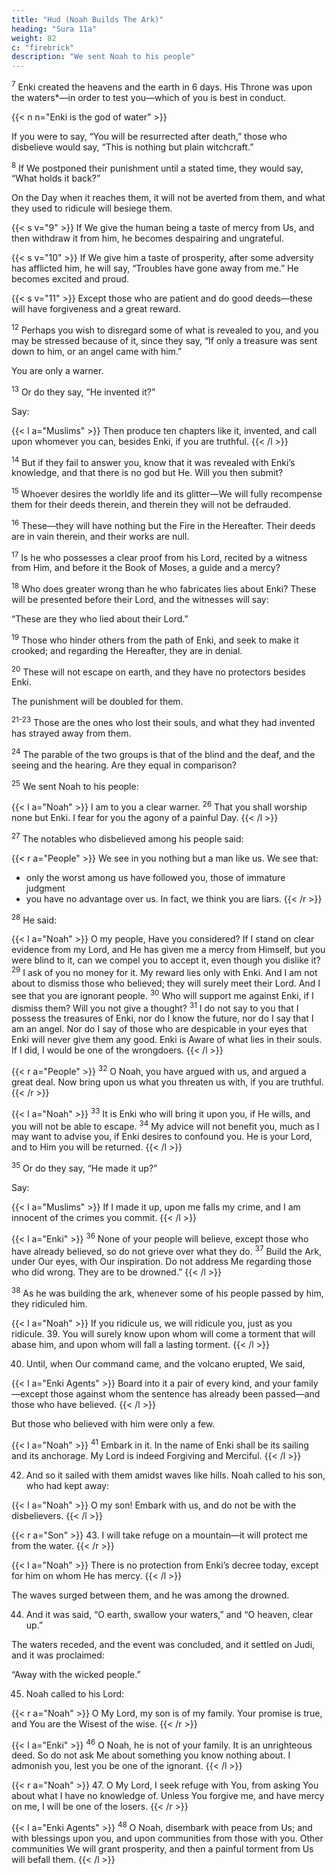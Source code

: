 ```yaml
---
title: "Hud (Noah Builds The Ark)"
heading: "Sura 11a"
weight: 82
c: "firebrick"
description: "We sent Noah to his people"
---
```



<!-- Alif, Lam, Ra. A Scripture whose Verses
were perfected, then elaborated, from One
who is Wise and Informed. -->

<!-- <sup>2</sup> Worship only Enki. “I am a warner to you from Him, and a bearer of good news.”

<sup>3</sup> “And ask your Lord for forgiveness, and repent to Him. He will provide you with good sustenance until a stated term, and will bestow His grace on every possessor of virtue.

But if you turn away, then I fear for you the punishment of a grievous Day.

<sup>4</sup> “To Enki is your return, and He is Capable of all things.”

<sup>5</sup> They wrap their chests to hide from Him.

But even as they cover themselves with their clothes, He knows what they conceal and what they reveal. He knows what lies within the hearts.

<sup>6</sup> There is no moving creature on earth but its sustenance depends on Enki. 

He knows where it lives and where it rests. Everything is in a Clear Book. -->

<sup>7</sup> Enki created the heavens and the earth in 6 days. His Throne was upon the waters*—in order to test you—which of you is best in conduct.

{{< n n="Enki is the god of water" >}}

If you were to say, “You will be resurrected after death,” those who disbelieve would say, “This is nothing but plain witchcraft.”

<sup>8</sup> If We postponed their punishment until a stated time, they would say, “What holds it back?” 

On the Day when it reaches them, it will not be averted from them, and what they used to ridicule will besiege them.

{{< s v="9" >}}  If We give the human being a taste of mercy from Us, and then withdraw it from him, he becomes despairing and ungrateful.

{{< s v="10" >}} If We give him a taste of prosperity, after some adversity has afflicted him, he will say, “Troubles have gone away from me.” He becomes excited and proud.

{{< s v="11" >}} Except those who are patient and do good deeds—these will have forgiveness and a great reward.

<sup>12</sup> Perhaps you wish to disregard some of what is revealed to you, and you may be stressed because of it, since they say, “If only a treasure was sent down to him, or an angel came with him.” 

You are only a warner.

<sup>13</sup> Or do they say, “He invented it?” 

Say:

{{< l a="Muslims" >}}
Then produce ten chapters like it, invented, and call upon whomever you can, besides Enki, if you are truthful.
{{< /l >}}


<sup>14</sup> But if they fail to answer you, know that it was revealed with Enki’s knowledge, and that there is no god but He. Will you then submit?

<sup>15</sup> Whoever desires the worldly life and its glitter—We will fully recompense them for their deeds therein, and therein they will not be defrauded.

<sup>16</sup> These—they will have nothing but the Fire in the Hereafter. Their deeds are in vain therein, and their works are null.

<sup>17</sup> Is he who possesses a clear proof from his Lord, recited by a witness from Him, and before it the Book of Moses, a guide and a mercy? 

<!-- These believe in it. But whoever defies it from among the various factions, the Fire is
his promise. So have no doubt about it.  -->

<!-- It is the truth from your Lord, but most people do not believe. -->

<sup>18</sup> Who does greater wrong than he who fabricates lies about Enki? These will be presented before their Lord, and the witnesses will say:

“These are they who lied about their Lord.”

<sup>19</sup> Those who hinder others from the path of Enki, and seek to make it crooked; and regarding the Hereafter, they are in denial.

<sup>20</sup> These will not escape on earth, and they have no protectors besides Enki. 

The punishment will be doubled for them.

 <!-- They have failed to hear, and they have failed to see. -->

<sup>21-23</sup> Those are the ones who lost their souls, and what they had invented has strayed away from them. 

<!-- 22. Without a doubt, in the Hereafter, they will be the biggest losers. -->

<!-- 23. As for those who believe and do good deeds, and humble themselves before their
Lord—these are the inhabitants of Paradise, where they will abide forever. -->

<sup>24</sup> The parable of the two groups is that of the blind and the deaf, and the seeing and the hearing. Are they equal in comparison? 

<!-- Will you not reflect? -->

<sup>25</sup> We sent Noah to his people:


{{< l a="Noah" >}}
I am to you a clear warner. <sup>26</sup> That you shall worship none but Enki. I fear for you the agony of a painful Day.
{{< /l >}}


<sup>27</sup> The notables who disbelieved among his people said:

{{< r a="People" >}}
We see in you nothing but a man like us. We see that:
- only the worst among us have followed you, those of immature judgment
- you have no advantage over us. In fact, we think you are liars.
{{< /r >}}


<sup>28</sup> He said:

{{< l a="Noah" >}}
O my people, Have you considered? If I stand on clear evidence from my Lord, and He has given me a mercy from Himself, but you were blind to it, can we compel you to accept it, even though you dislike it? <sup>29</sup> I ask of you no money for it. My reward lies only with Enki. And I am not about to dismiss those who believed; they will surely meet their Lord. And I see that you are ignorant people. <sup>30</sup> Who will support me against Enki, if I dismiss them? Will you not give a thought? <sup>31</sup> I do not say to you that I possess the treasures of Enki, nor do I know the future, nor do I say that I am an angel. Nor do I say of those who are despicable in your eyes that Enki will never give them any good. Enki is Aware of what lies in their souls. If I did, I would be one of the wrongdoers.
{{< /l >}}


{{< r a="People" >}}
<sup>32</sup> O Noah, you have argued with us, and argued a great deal. Now bring upon us what you threaten us with, if you are truthful.
{{< /r >}}


{{< l a="Noah" >}}
<sup>33</sup> It is Enki who will bring it upon you, if He wills, and you will not be able to escape. <sup>34</sup> My advice will not benefit you, much as I may want to advise you, if Enki desires to confound you. He is your Lord, and to Him you will be returned.
{{< /l >}}

<sup>35</sup> Or do they say, “He made it up?” 

Say:

{{< l a="Muslims" >}}
If I made it up, upon me falls my crime, and I am innocent of the crimes you commit.
{{< /l >}}



{{< l a="Enki" >}}
<sup>36</sup> None of your people will believe, except those who have already believed, so do not grieve over what they do. <sup>37</sup> Build the Ark, under Our eyes, with Our inspiration. Do not address Me regarding those who did wrong. They are to be drowned.”
{{< /l >}}

<sup>38</sup> As he was building the ark, whenever some of his people passed by him, they ridiculed him. 


{{< l a="Noah" >}}
If you ridicule us, we will ridicule you, just as you ridicule. 39. You will surely know upon whom will come a torment that will abase him, and upon whom will fall a lasting torment.
{{< /l >}}


40. Until, when Our command came, and the volcano erupted, We said, 

{{< l a="Enki Agents" >}}
Board into it a pair of every kind, and your family—except those against whom the sentence has already been passed—and those who have believed.
{{< /l >}}


But those who believed with him were only a few.


{{< l a="Noah" >}}
<sup>41</sup> Embark in it. In the name of Enki shall be its sailing and its anchorage. My Lord is indeed Forgiving and Merciful.
{{< /l >}}


42. And so it sailed with them amidst waves like hills. Noah called to his son, who had kept away:

{{< l a="Noah" >}}
O my son! Embark with us, and do not be with the disbelievers.
{{< /l >}}

{{< r a="Son" >}}
43. I will take refuge on a mountain—it will protect me from the water.
{{< /r >}}

{{< l a="Noah" >}}
There is no protection from Enki’s decree today, except for him on whom He has mercy.
{{< /l >}}


The waves surged between them, and he was among the drowned.

44. And it was said, “O earth, swallow your waters,” and “O heaven, clear up.” 

The waters receded, and the event was concluded, and it settled on Judi, and it was proclaimed:

“Away with the wicked people.”

45. Noah called to his Lord:

{{< r a="Noah" >}}
O My Lord, my son is of my family. Your promise is true, and You are the Wisest of the wise.
{{< /r >}}


{{< l a="Enki" >}}
<sup>46</sup> O Noah, he is not of your family. It is an unrighteous deed. So do not ask Me about something you know nothing about. I admonish you, lest you be one of the ignorant.
{{< /l >}}


{{< r a="Noah" >}}
47. O My Lord, I seek refuge with You, from asking You about what I have no knowledge of. Unless You forgive me, and have mercy on me, I will be one of the losers.
{{< /r >}}

{{< l a="Enki Agents" >}}
<sup>48</sup> O Noah, disembark with peace from Us; and with blessings upon you, and upon communities from those with you. Other communities We will grant prosperity,
and then a painful torment from Us will befall them.
{{< /l >}}

